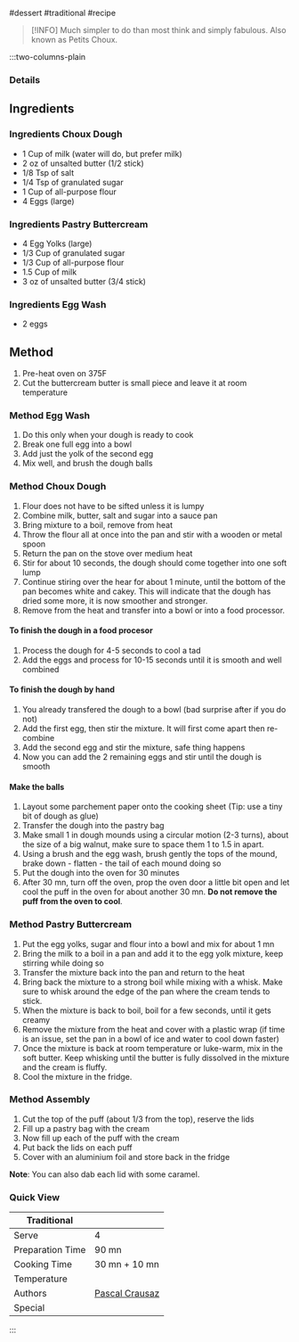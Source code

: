 #dessert #traditional #recipe

> [!INFO]
> Much simpler to do than most think and simply fabulous. Also known as Petits Choux.

:::two-columns-plain

### Details
## Ingredients

### Ingredients Choux Dough

- 1 Cup of milk (water will do, but prefer milk)
- 2 oz of unsalted butter (1/2 stick)
- 1/8 Tsp of salt
- 1/4 Tsp of granulated sugar
- 1 Cup of all-purpose flour
- 4 Eggs (large)

### Ingredients Pastry Buttercream

- 4 Egg Yolks (large)
- 1/3 Cup of granulated sugar
- 1/3 Cup of all-purpose flour
- 1.5 Cup of milk
- 3 oz of unsalted butter (3/4 stick)

### Ingredients Egg Wash

- 2 eggs


## Method

1. Pre-heat oven on 375F
2. Cut the buttercream butter is small piece and leave it at room temperature

### Method Egg Wash

1. Do this only when your dough is ready to cook
2. Break one full egg into a bowl
3. Add just the yolk of the second egg
4. Mix well, and brush the dough balls

### Method Choux Dough

1. Flour does not have to be sifted unless it is lumpy
2. Combine milk, butter, salt and sugar into a sauce pan
3. Bring mixture to a boil, remove from heat
4. Throw the flour all at once into the pan and stir with a wooden or metal spoon
5. Return the pan on the stove over medium heat
6. Stir for about 10 seconds, the dough should come together into one soft lump
7. Continue stiring over the hear for about 1 minute, until the bottom of the pan becomes white and cakey. This will indicate that the dough has dried some more, it is now smoother and stronger.
8. Remove from the heat and transfer into a bowl or into a food processor.

#### To finish the dough in a food procesor

1. Process the dough for 4-5 seconds to cool a tad
2. Add the eggs and process for 10-15 seconds until it is smooth and well combined

#### To finish the dough by hand

1. You already transfered the dough to a bowl (bad surprise after if you do not)
2. Add the first egg, then stir the mixture. It will first come apart then re-combine
3. Add the second egg and stir the mixture, safe thing happens
4. Now you can add the 2 remaining eggs and stir until the dough is smooth

#### Make the balls

1. Layout some parchement paper onto the cooking sheet (Tip: use a tiny bit of dough as glue)
2. Transfer the dough into the pastry bag
3. Make small 1 in dough mounds using a circular motion (2-3 turns), about the size of a big walnut, make sure to space them 1 to 1.5 in apart.
4. Using a brush and the egg wash, brush gently the tops of the mound, brake down - flatten - the tail of each mound doing so
5. Put the dough into the oven for 30 minutes
6. After 30 mn, turn off the oven, prop the oven door a little bit open and let cool the puff in the oven for about another 30 mn. **Do not remove the puff from the oven to cool**.

### Method Pastry Buttercream

1. Put the egg yolks, sugar and flour into a bowl and mix for about 1 mn
2. Bring the milk to a boil in a pan and add it to the egg yolk mixture, keep stirring while doing so
3. Transfer the mixture back into the pan and return to the heat
4. Bring back the mixture to a strong boil while mixing with a whisk. Make sure to whisk around the edge of the pan where the cream tends to stick.
5. When the mixture is back to boil, boil for a few seconds, until it gets creamy
6. Remove the mixture from the heat and cover with a plastic wrap (if time is an issue, set the pan in a bowl of ice and water to cool down faster)
7. Once the mixture is back at room temperature or luke-warm, mix in the soft butter. Keep whisking until the butter is fully dissolved in the mixture and the cream is fluffy.
8. Cool the mixture in the fridge.

### Method Assembly

1. Cut the top of the puff (about 1/3 from the top), reserve the lids
2. Fill up a pastry bag with the cream
3. Now fill up each of the puff with the cream
4. Put back the lids on each puff
5. Cover with an aluminium foil and store back in the fridge

**Note**: You can also dab each lid with some caramel.



### Quick View
| Traditional      |                                                |
| ---------------- | ---------------------------------------------- |
| Serve            | 4                                              |
| Preparation Time | 90 mn                                          |
| Cooking Time     | 30 mn + 10 mn                                  |
| Temperature      |                                                |
| Authors          | [Pascal Crausaz](mailto:pascal@askpascal.com)  |
| Special          |                                                |

:::

